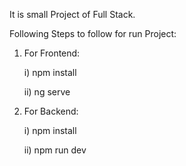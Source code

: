 It is small Project of Full Stack.

Following Steps to follow for run Project:

1) For Frontend:
   
     i) npm install
   
    ii) ng serve

3) For Backend:
   
    i) npm install
   
   ii) npm run dev

